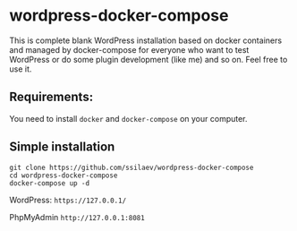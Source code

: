 # wordpress-docker-compose
This is complete blank WordPress installation based on docker containers and managed by docker-compose
for everyone who want to test WordPress or do some plugin development (like me) and so on. Feel free to use it.

## Requirements:
You need to install `docker` and `docker-compose` on your computer.

## Simple installation
```
git clone https://github.com/ssilaev/wordpress-docker-compose
cd wordpress-docker-compose
docker-compose up -d
```

WordPress: `https://127.0.0.1/`

PhpMyAdmin `http://127.0.0.1:8081`
